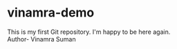 # vinamra-demo
This is my first Git repository.
I'm happy to be here again.
<br>
Author- Vinamra Suman
